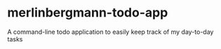 # merlinbergmann-todo-app
A command-line todo application to easily keep track of my day-to-day tasks
